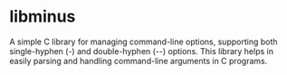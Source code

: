 # libminus
A simple C library for managing command-line options, supporting both single-hyphen (-) and double-hyphen (--) options. This library helps in easily parsing and handling command-line arguments in C programs.
